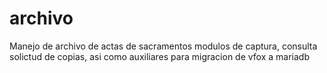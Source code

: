 # archivo
Manejo de archivo de actas de sacramentos
modulos de captura, consulta solictud de copias, 
asi como auxiliares para migracion de vfox a mariadb
